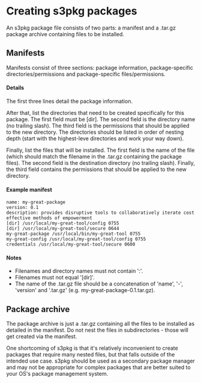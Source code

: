 # Creating s3pkg packages
An s3pkg package file consists of two parts: a manifest and a .tar.gz package archive containing files to be installed.
## Manifests
Manifests consist of three sections: package information, package-specific directories/permissions and package-specific files/permissions.

#### Details
The first three lines detail the package information.

After that, list the directories that need to be created specifically for this package. The first field must be [dir]. The second field is the directory name (no trailing slash). The third field is the permissions that should be applied to the new directory. The directories should be listed in order of nesting depth (start with the highest-leve directories and work your way down).

Finally, list the files that will be installed. The first field is the name of the file (which should match the filename in the .tar.gz containing the package files). The second field is the destination directory (no trailing slash). Finally, the third field contains the permissions that should be applied to the new directory.

#### Example manifest
```
name: my-great-package
version: 0.1
description: provides disruptive tools to collaboratively iterate cost effective methods of empowerment
[dir] /usr/local/my-great-tool/config 0755
[dir] /usr/local/my-great-tool/secure 0644
my-great-package /usr/local/bin/my-great-tool 0755
my-great-config /usr/local/my-great-tool/config 0755
credentials /usr/local/my-great-tool/secure 0600
```
#### Notes
* Filenames and directory names must not contain ':'. 
* Filenames must not equal '[dir]'.
* The name of the .tar.gz file should be a concatenation of 'name', '-', 'version' and '.tar.gz' (e.g. my-great-package-0.1.tar.gz).

## Package archive
The package archive is just a .tar.gz containing all the files to be installed as detailed in the manifest. Do not nest the files in subdirectories - those will get created via the manifest.

One shortcoming of s3pkg is that it's relatively inconvenient to create packages that require many nested files, but that falls outside of the intended use case. s3pkg should be used as a secondary package manager and may not be appropriate for complex packages that are better suited to your OS's package management system.
